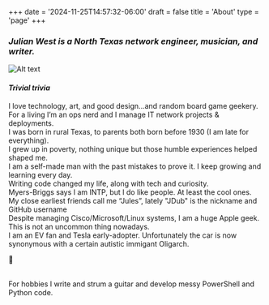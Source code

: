 +++
date = '2024-11-25T14:57:32-06:00'
draft = false
title = 'About'
type = 'page'
+++

### _Julian West is a North Texas network engineer, musician, and writer._

![Alt text](https://julianwest.me/Blog/about/julian-about.jpeg)

#### _Trivial trivia_

<div style="font-size: 14px;">
I love technology, art, and good design...and random board game geekery.<br />
For a living I’m an ops nerd and I manage IT network projects & deployments.<br />   
I was born in rural Texas, to parents both born before 1930 (I am late for everything).<br />
I grew up in poverty, nothing unique but those humble experiences helped shaped me.<br />
I am a self-made man with the past mistakes to prove it. I keep growing and learning every day.<br />      
Writing code changed my life, along with tech and curiosity.<br />   
Myers-Briggs says I am INTP, but I do like people. At least the cool ones.<br />   
My close earliest friends call me “Jules”, lately "JDub" is the nickname and <a href="https://github.com/J-DubApps" style="text-decoration: none;">GitHub username</a><br /> 
Despite managing Cisco/Microsoft/Linux systems, I am a huge Apple geek. This is not an uncommon thing nowadays.<br />   
I am an EV fan and Tesla early-adopter. Unfortunately the car is now synonymous with a certain autistic immigant Oligarch.<p>&#129335;</p><br />   
For hobbies I write and strum a guitar and develop messy PowerShell and Python code.
</div>